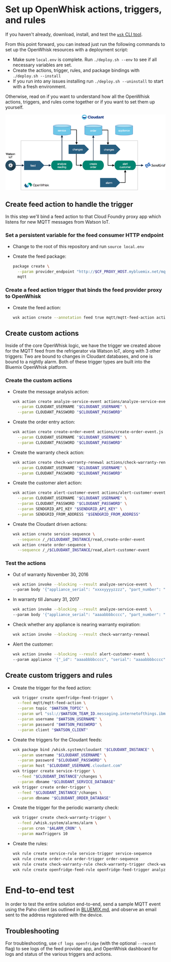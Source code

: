 # Set up OpenWhisk actions, triggers, and rules

If you haven't already, download, install, and test the [`wsk` CLI tool](https://new-console.ng.bluemix.net/openwhisk/cli).

From this point forward, you can instead just run the following commands to set up the OpenWhisk resources with a deployment script:

- Make sure `local.env` is complete. Run `./deploy.sh --env` to see if all necessary variables are set.
- Create the actions, trigger, rules, and package bindings with `./deploy.sh --install`
- If you run into any issues installing run `./deploy.sh --uninstall` to start with a fresh environment.

Otherwise, read on if you want to understand how all the OpenWhisk actions, triggers, and rules come together or if you want to set them up yourself.

![Triggers and actions](actions-triggers.png)

## Create feed action to handle the trigger

In this step we'll bind a feed action to that Cloud Foundry proxy app which listens for new MQTT messages from Watson IoT.

### Set a persistent variable for the feed consumer HTTP endpoint

- Change to the root of this repository and run `source local.env`
- Create the feed package:

  ```bash
  package create \
    --param provider_endpoint "http://$CF_PROXY_HOST.mybluemix.net/mqtt" \
    mqtt
  ```

### Create a feed action trigger that binds the feed provider proxy to OpenWhisk

- Create the feed action:

  ```bash
  wsk action create --annotation feed true mqtt/mqtt-feed-action actions/mqtt-feed-action.js
  ```

## Create custom actions

Inside of the core OpenWhisk logic, we have the trigger we created above for the MQTT feed from the refrigerator via Watson IoT, along with 3 other triggers: Two are bound to changes in Cloudant databases, and one is bound to a nightly alarm. Both of these trigger types are built into the Bluemix OpenWhisk platform.

### Create the custom actions

- Create the message analysis action:

  ```bash
  wsk action create analyze-service-event actions/analyze-service-event.js \
    --param CLOUDANT_USERNAME "$CLOUDANT_USERNAME" \
    --param CLOUDANT_PASSWORD "$CLOUDANT_PASSWORD"
  ```

- Create the order entry action:

  ```bash
  wsk action create create-order-event actions/create-order-event.js \
    --param CLOUDANT_USERNAME "$CLOUDANT_USERNAME" \
    --param CLOUDANT_PASSWORD "$CLOUDANT_PASSWORD"
  ```

- Create the warranty check action:

  ```bash
  wsk action create check-warranty-renewal actions/check-warranty-renewal.js \
    --param CLOUDANT_USERNAME "$CLOUDANT_USERNAME" \
    --param CLOUDANT_PASSWORD "$CLOUDANT_PASSWORD"
  ```

- Create the customer alert action:

  ```bash
  wsk action create alert-customer-event actions/alert-customer-event.js \
    --param CLOUDANT_USERNAME "$CLOUDANT_USERNAME" \
    --param CLOUDANT_PASSWORD "$CLOUDANT_PASSWORD" \
    --param SENDGRID_API_KEY "$SENDGRID_API_KEY" \
    --param SENDGRID_FROM_ADDRESS "$SENDGRID_FROM_ADDRESS"
  ```

- Create the Cloudant driven actions:

  ```bash
  wsk action create service-sequence \
    --sequence /_/$CLOUDANT_INSTANCE/read,create-order-event
  wsk action create order-sequence \
    --sequence /_/$CLOUDANT_INSTANCE/read,alert-customer-event
  ```

### Test the actions

- Out of warranty November 30, 2016

  ```bash
  wsk action invoke --blocking --result analyze-service-event \
  --param body '{"appliance_serial": "xxxxyyyyzzzz", "part_number": "ddddeeeeffff", "reading": 15, "timestamp": 1484197200}'
  ```

- In warranty till January 31, 2017

  ```bash
  wsk action invoke --blocking --result analyze-service-event \
  --param body '{"appliance_serial": "aaaabbbbcccc", "part_number": "ddddeeeeffff", "reading": 14, "timestamp": 1484197200}'
  ```

- Check whether any appliance is nearing warranty expiration:

  ```bash
  wsk action invoke --blocking --result check-warranty-renewal
  ```

- Alert the customer:

  ```bash
  wsk action invoke --blocking --result alert-customer-event \
  --param appliance '{"_id": "aaaabbbbcccc", "serial": "aaaabbbbcccc", "warranty_expiration": 1485838800, "owner_name": "Daniel Krook", "owner_email": "krook@example.com", "owner_phone": "18885551212"}'
  ```

## Create custom triggers and rules

- Create the trigger for the feed action:

  ```bash
  wsk trigger create openfridge-feed-trigger \
    --feed mqtt/mqtt-feed-action \
    --param topic "$WATSON_TOPIC" \
    --param url "ssl://$WATSON_TEAM_ID.messaging.internetofthings.ibmcloud.com:8883" \
    --param username "$WATSON_USERNAME" \
    --param password "$WATSON_PASSWORD" \
    --param client "$WATSON_CLIENT"
  ```

- Create the triggers for the Cloudant feeds:

  ```bash
  wsk package bind /whisk.system/cloudant "$CLOUDANT_INSTANCE" \
    --param username "$CLOUDANT_USERNAME" \
    --param password "$CLOUDANT_PASSWORD" \
    --param host "$CLOUDANT_USERNAME.cloudant.com"
  wsk trigger create service-trigger \
    --feed "$CLOUDANT_INSTANCE"/changes \
    --param dbname "$CLOUDANT_SERVICE_DATABASE"
  wsk trigger create order-trigger \
    --feed "$CLOUDANT_INSTANCE"/changes \
    --param dbname "$CLOUDANT_ORDER_DATABASE"
  ```

- Create the trigger for the periodic warranty check:

  ```bash
  wsk trigger create check-warranty-trigger \
    --feed /whisk.system/alarms/alarm \
    --param cron "$ALARM_CRON" \
    --param maxTriggers 10
  ```

- Create the rules:

  ```bash
  wsk rule create service-rule service-trigger service-sequence
  wsk rule create order-rule order-trigger order-sequence
  wsk rule create check-warranty-rule check-warranty-trigger check-warranty-renewal
  wsk rule create openfridge-feed-rule openfridge-feed-trigger analyze-service-event
  ```

# End-to-end test

In order to test the entire solution end-to-end, send a sample MQTT event using the Paho client (as outlined in [BLUEMIX.md](BLUEMIX.md), and observe an email sent to the address registered with the device.

## Troubleshooting

For troubleshooting, use `cf logs openfridge` (with the optional `--recent` flag) to see logs of the feed provider app, and OpenWhisk dashboard for logs and status of the various triggers and actions.
